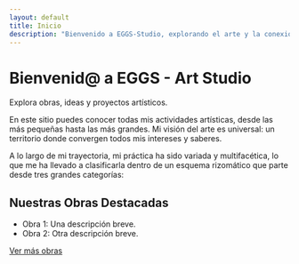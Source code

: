 ```yaml
---
layout: default
title: Inicio
description: "Bienvenido a EGGS-Studio, explorando el arte y la conexión visual."
---
```


# Bienvenid@ a EGGS - Art Studio

Explora obras, ideas y proyectos artísticos.

En este sitio puedes conocer todas mis actividades artísticas, desde las más pequeñas hasta las más grandes. Mi visión del arte es universal: un territorio donde convergen todos mis intereses y saberes.

A lo largo de mi trayectoria, mi práctica ha sido variada y multifacética, lo que me ha llevado a clasificarla dentro de un esquema rizomático que parte desde tres grandes categorías:


## Nuestras Obras Destacadas
- Obra 1: Una descripción breve.
- Obra 2: Otra descripción breve.

[Ver más obras](exhibiciones.html)
